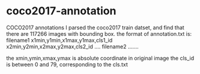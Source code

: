 # coco2017-annotation
COCO2017 annotations
I parsed the coco2017 train datset, and find that there are 117266 images with bounding box.
the format of annotation.txt is:
  filename1 x1min,y1min,x1max,y1max,cls1_id x2min,y2min,x2max,y2max,cls2_id ....
  filename2 .......
  
  the xmin,ymin,xmax,ymax is absolute coordinate in original image
  the cls_id is between 0 and 79, corresponding to the cls.txt
